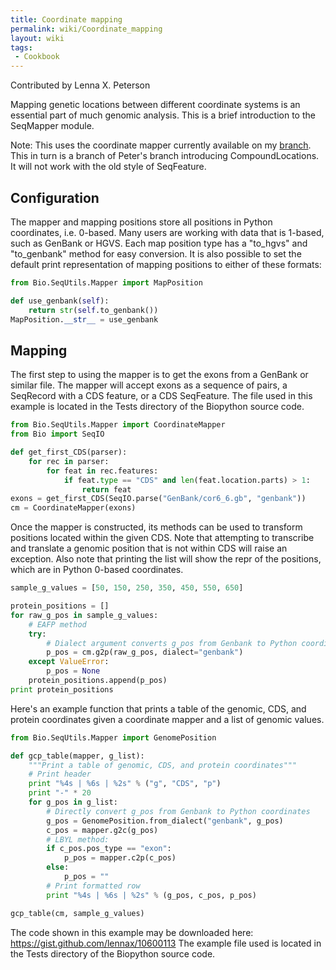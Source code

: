 ```yaml
---
title: Coordinate mapping
permalink: wiki/Coordinate_mapping
layout: wiki
tags:
 - Cookbook
---
```


Contributed by Lenna X. Peterson

Mapping genetic locations between different coordinate systems is an
essential part of much genomic analysis. This is a brief introduction to
the SeqMapper module.

Note: This uses the coordinate mapper currently available on my
[branch](https://github.com/lennax/biopython/tree/f_loc4). This in turn
is a branch of Peter's branch introducing CompoundLocations. It will not
work with the old style of SeqFeature.

Configuration
-------------

The mapper and mapping positions store all positions in Python
coordinates, i.e. 0-based. Many users are working with data that is
1-based, such as GenBank or HGVS. Each map position type has a
"to\_hgvs" and "to\_genbank" method for easy conversion. It is also
possible to set the default print representation of mapping positions to
either of these formats:

``` python
from Bio.SeqUtils.Mapper import MapPosition

def use_genbank(self):
    return str(self.to_genbank())
MapPosition.__str__ = use_genbank
```

Mapping
-------

The first step to using the mapper is to get the exons from a GenBank or
similar file. The mapper will accept exons as a sequence of pairs, a
SeqRecord with a CDS feature, or a CDS SeqFeature. The file used in this
example is located in the Tests directory of the Biopython source code.

``` python
from Bio.SeqUtils.Mapper import CoordinateMapper
from Bio import SeqIO

def get_first_CDS(parser):
    for rec in parser:
        for feat in rec.features:
            if feat.type == "CDS" and len(feat.location.parts) > 1:
                return feat
exons = get_first_CDS(SeqIO.parse("GenBank/cor6_6.gb", "genbank"))
cm = CoordinateMapper(exons)
```

Once the mapper is constructed, its methods can be used to transform
positions located within the given CDS. Note that attempting to
transcribe and translate a genomic position that is not within CDS will
raise an exception. Also note that printing the list will show the repr
of the positions, which are in Python 0-based coordinates.

``` python
sample_g_values = [50, 150, 250, 350, 450, 550, 650]

protein_positions = []
for raw_g_pos in sample_g_values:
    # EAFP method
    try:
        # Dialect argument converts g_pos from Genbank to Python coordinates
        p_pos = cm.g2p(raw_g_pos, dialect="genbank")
    except ValueError:
        p_pos = None
    protein_positions.append(p_pos)
print protein_positions
```

Here's an example function that prints a table of the genomic, CDS, and
protein coordinates given a coordinate mapper and a list of genomic
values.

``` python
from Bio.SeqUtils.Mapper import GenomePosition

def gcp_table(mapper, g_list):
    """Print a table of genomic, CDS, and protein coordinates"""
    # Print header
    print "%4s | %6s | %2s" % ("g", "CDS", "p")
    print "-" * 20
    for g_pos in g_list:
        # Directly convert g_pos from Genbank to Python coordinates
        g_pos = GenomePosition.from_dialect("genbank", g_pos)
        c_pos = mapper.g2c(g_pos)
        # LBYL method:
        if c_pos.pos_type == "exon":
            p_pos = mapper.c2p(c_pos)
        else:
            p_pos = ""
        # Print formatted row
        print "%4s | %6s | %2s" % (g_pos, c_pos, p_pos)

gcp_table(cm, sample_g_values)
```

The code shown in this example may be downloaded here:
<https://gist.github.com/lennax/10600113> The example file used is
located in the Tests directory of the Biopython source code.
